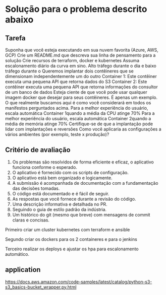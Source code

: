 # Solução para o problema descrito abaixo

## Tarefa

Suponha que você esteja executando em sua nuvem favorita (Azure, AWS, GCP)
Crie um README.md que descreva sua linha de pensamento para a solução
Crie recursos de terraform, docker e kubernetes
Assuma escalonamento diário da curva em sino. Alto tráfego durante o dia e baixo tráfego durante o
Queremos implantar dois contêineres que se dimensionam independentemente um do outro
Container 1: Este contêiner executa uma pequena API que retorna dados do S3
Container 2: Este contêiner executa uma pequena API que retorna informações do consultor de um banco de dados
Esteja ciente de que você pode usar qualquer imagem docker que desejar para seus contêineres. É apenas um exemplo. O que realmente buscamos aqui é como você considerará em todos os manifestos perguntados acima.
Para a melhor experiência do usuário, escala automática Container 1quando a média da CPU atinge 70%
Para a melhor experiência do usuário, escala automática Container 2quando a média de memória atinge 70%
Certifique-se de que a implantação pode lidar com implantações e reversões
Como você aplicaria as configurações a vários ambientes (por exemplo, teste x produção)?


## Critério de avaliação

1. Os problemas são resolvidos de forma eficiente e eficaz, o aplicativo funciona conforme o esperado.
2. O aplicativo é fornecido com os scripts de configuração.
3. O aplicativo está bem organizado e logicamente.
4. A submissão é acompanhada de documentação com a fundamentação das decisões tomadas.
5. O código está documentado e é fácil de seguir.
6. As respostas que você fornece durante a revisão do código.
7. Uma descrição informativa e detalhada no PR.
8. Seguindo o guia de estilo padrão da indústria.
9. Um histórico do git (mesmo que breve) com mensagens de commit claras e concisas.


Primeiro criar um cluster kubernetes com terraform e ansible

Segundo criar os dockers para os 2 containeres e para o jenkins

Terceiro realizar os deploys e ajustar os hpa para escalonamento automático.


## application 

https://docs.aws.amazon.com/code-samples/latest/catalog/python-s3-s3_basics-bucket_wrapper.py.html